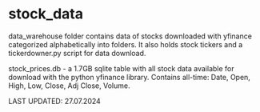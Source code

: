 # stock_data
data_warehouse folder contains data of stocks downloaded with yfinance categorized alphabetically into folders. 
It also holds stock tickers and a tickerdowner.py script for data download.

stock_prices.db - a 1.7GB sqlite table with all stock data available for download with the python yfinance library.
Contains all-time: Date, Open, High, Low, Close, Adj Close, Volume.

LAST UPDATED:
27.07.2024